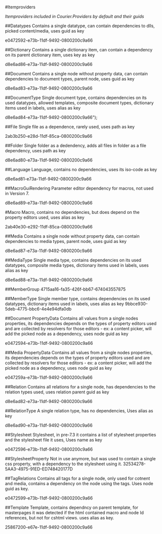#Itemproviders

_Itemproviders included in Courier.Providers by default and their guids_


##Datatypes
Contains a single datatype, can contain dependencies to dlls, picked content/media, 
uses guid as key

  e0472592-e73b-11df-9492-0800200c9a66

##Dictionary
Contains a single dictionary item, can contain a dependency on its parent dictionary item, 
uses key as key

  d8e6ad86-e73a-11df-9492-0800200c9a66

##Document
Contains a single node without property data, can contain dependencies to document types, parent node, 
uses guid as key

  d8e6ad83-e73a-11df-9492-0800200c9a66
  
##DocumentType
Single document type, contains dependencies on its used datatypes, allowed templates, composite document types, dictionary items used in labels, 
uses alias as key

  d8e6ad84-e73a-11df-9492-0800200c9a66");

##File
Single file as a dependence, rarely used, 
uses path as key

  2ab3b250-e28d-11df-85ca-0800200c9a66

##Folder
Single folder as a dedendency, adds all files in folder as a file dependency, 
uses path as key

  d8e6ad80-e73a-11df-9492-0800200c9a66
  
##Language
Language, contains no dependencies, 
uses its iso-code as key

  d8e6ad81-e73a-11df-9492-0800200c9a66

##MacroGuiRendering
Parameter editor dependency for macros, not used in Version 7.

  d8e6ad89-e73a-11df-9492-0800200c9a66

#Macro
Macro, contains no dependencies, but does depend on the property editors used, 
uses alias as key

  2ab40e30-e292-11df-85ca-0800200c9a66


##Media
Contains a single node without property data, can contain dependencies to media types, parent node, 
uses guid as key

  d8e6ad87-e73a-11df-9492-0800200c9a66
  
##MediaType
Single media type, contains dependencies on its used datatypes, composite media types, dictionary items used in labels, 
uses alias as key

  d8e6ad88-e73a-11df-9492-0800200c9a66
  

##MemberGroup
  4715aa16-fa35-426f-bb67-674043557875
  
##MemberType
Single member type, contains dependencies on its used datatypes, dictionary items used in labels, 
uses alias as key
  9bbce930-5deb-4775-bbc6-4e4e94dfa0db

##Document PropertyData
Contains all values from a single nodes properties, its dependencies depends on the types of property editors used and are collected by
resolvers for those editors - ex: a content picker, will add the picked node as a dependency, 
uses node guid as key

  e0472594-e73b-11df-9492-0800200c9a66

##Media PropertyData
Contains all values from a single nodes properties, its dependencies depends on the types of property editors used and are collected by
resolvers for those editors - ex: a content picker, will add the picked node as a dependency, 
uses node guid as key

  e047259a-e73b-11df-9492-0800200c9a66
  
##Relation
Contains all relations for a single node, has dependencies to the relation types used, 
uses relation parent guid as key

  d8e6ad82-e73a-11df-9492-0800200c9a66
  
##RelationType
A single relation type, has no dependencies, 
Uses alias as key

  d8e6ad90-e73a-11df-9492-0800200c9a66

##Stylesheet
Stylesheet, in pre-7.3 it contains a list of stylesheet properties and the stylesheet file it uses, 
Uses name as key

  e0472596-e73b-11df-9492-0800200c9a66

##StylesheetProperty 
Not in use anymore, but was used to contain a single css property, with a dependency to the stylesheet using it.
  32534278-5AA3-4975-91ED-ED748420177D

##TagRelations
Contains all tags for a single node, only used for cotnent and media, contains a dependency on the node using the tags.
Uses node guid as key.

  e0472599-e73b-11df-9492-0800200c9a66

##Template
Template, contains dependncy on parent template, for masterpages it was detected if the html contained macro and node Id references, but not for cshtml views.
uses alias as key.

  25867200-e67e-11df-9492-0800200c9a66
